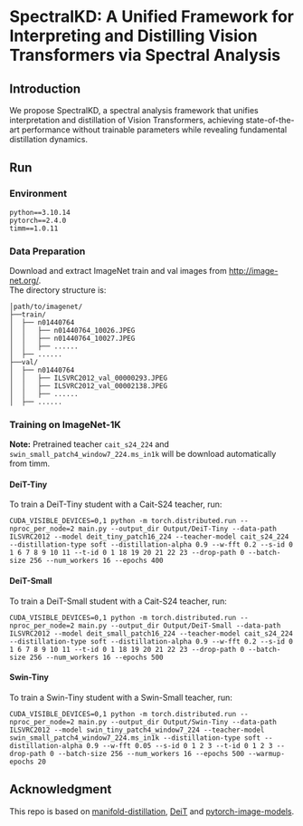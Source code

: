 # SpectralKD: A Unified Framework for Interpreting and Distilling Vision Transformers via Spectral Analysis

## Introduction

We propose SpectralKD, a spectral analysis framework that unifies interpretation and distillation of Vision Transformers, achieving state-of-the-art performance without trainable parameters while revealing fundamental distillation dynamics.

## Run

### Environment

```
python==3.10.14
pytorch==2.4.0
timm==1.0.11
```

### Data Preparation

Download and extract ImageNet train and val images from <http://image-net.org/>.  
The directory structure is:

```
│path/to/imagenet/
├──train/
│  ├── n01440764
│  │   ├── n01440764_10026.JPEG
│  │   ├── n01440764_10027.JPEG
│  │   ├── ......
│  ├── ......
├──val/
│  ├── n01440764
│  │   ├── ILSVRC2012_val_00000293.JPEG
│  │   ├── ILSVRC2012_val_00002138.JPEG
│  │   ├── ......
│  ├── ......
```

### Training on ImageNet-1K

**Note:** Pretrained teacher `cait_s24_224` and `swin_small_patch4_window7_224.ms_in1k` will be download automatically from timm.

#### DeiT-Tiny

To train a DeiT-Tiny student with a Cait-S24 teacher, run:

```Shell
CUDA_VISIBLE_DEVICES=0,1 python -m torch.distributed.run --nproc_per_node=2 main.py --output_dir Output/DeiT-Tiny --data-path ILSVRC2012 --model deit_tiny_patch16_224 --teacher-model cait_s24_224 --distillation-type soft --distillation-alpha 0.9 --w-fft 0.2 --s-id 0 1 6 7 8 9 10 11 --t-id 0 1 18 19 20 21 22 23 --drop-path 0 --batch-size 256 --num_workers 16 --epochs 400
```

#### DeiT-Small

To train a DeiT-Small student with a Cait-S24 teacher, run:

```Shell
CUDA_VISIBLE_DEVICES=0,1 python -m torch.distributed.run --nproc_per_node=2 main.py --output_dir Output/DeiT-Small --data-path ILSVRC2012 --model deit_small_patch16_224 --teacher-model cait_s24_224 --distillation-type soft --distillation-alpha 0.9 --w-fft 0.2 --s-id 0 1 6 7 8 9 10 11 --t-id 0 1 18 19 20 21 22 23 --drop-path 0 --batch-size 256 --num_workers 16 --epochs 500 
```

#### Swin-Tiny

To train a Swin-Tiny student with a Swin-Small teacher, run:

```Shell
CUDA_VISIBLE_DEVICES=0,1 python -m torch.distributed.run --nproc_per_node=2 main.py --output_dir Output/Swin-Tiny --data-path ILSVRC2012 --model swin_tiny_patch4_window7_224 --teacher-model swin_small_patch4_window7_224.ms_in1k --distillation-type soft --distillation-alpha 0.9 --w-fft 0.05 --s-id 0 1 2 3 --t-id 0 1 2 3 --drop-path 0 --batch-size 256 --num_workers 16 --epochs 500 --warmup-epochs 20
```

## Acknowledgment

This repo is based on [manifold-distillation](https://github.com/Hao840/manifold-distillation), [DeiT](https://github.com/facebookresearch/deit) and [pytorch-image-models](https://github.com/rwightman/pytorch-image-models).


